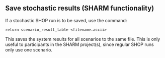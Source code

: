 ## Save stochastic results (SHARM functionality)
If a stochastic SHOP run is to be saved, use the command:
```
return scenario_result_table <filename.ascii>
```

This saves the system results for all scenarios to the same file. This is only useful to participants in the SHARM project(s), since regular SHOP runs only use one scenario.